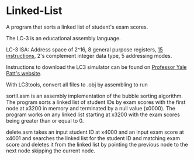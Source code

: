 # Linked-List

A program that sorts a linked list of student's exam scores.

The LC-3 is an educational assembly language.

LC-3 ISA: Address space of 2^16, 8 general purpose registers, [15 instructions](http://users.ece.utexas.edu/~patt/19f.306/Handouts/LC3_Instruction_Set.pdf), 2's complement integer data type, 5 addressing modes.



Instructions to download the LC3 simulator can be found on [Professor Yale Patt's website](http://users.ece.utexas.edu/~patt/19f.306/software.html).

With LC3tools, convert all files to .obj by assembling to run

sortll.asm is an assembly implementation of the bubble sorting algorithm. The program sorts a linked list of student IDs by exam scores with the first node at x3200 in memory and terminated by a null value (x0000). The program works on any linked list starting at x3200 with the exam scores being greater than or equal to 0.

delete.asm takes an input student ID at x4000 and an input exam score at x4001 and searches the linked list for the student ID and matching exam score and deletes it from the linked list by pointing the previous node to the next node skipping the current node.
